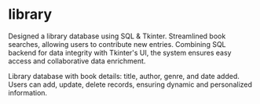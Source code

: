 # library
Designed a library database using SQL &amp; Tkinter. Streamlined book searches, allowing users to contribute new entries. Combining SQL backend for data integrity with Tkinter's UI, the system ensures easy access and collaborative data enrichment.

Library database with book details: title, author, genre, and date added. Users can add, update, delete records, ensuring dynamic and personalized information.


